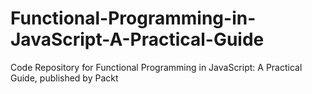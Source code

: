 # Functional-Programming-in-JavaScript-A-Practical-Guide
Code Repository for Functional Programming in JavaScript: A Practical Guide, published by Packt
